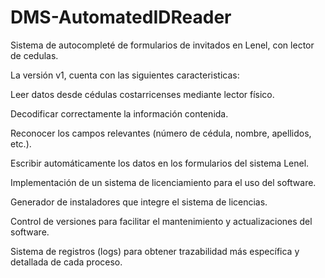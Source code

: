 # DMS-AutomatedIDReader
Sistema de autocompleté de formularios de invitados en Lenel, con lector de cedulas.

La versión v1, cuenta con las siguientes caracteristicas:

Leer datos desde cédulas costarricenses mediante lector físico.

Decodificar correctamente la información contenida.

Reconocer los campos relevantes (número de cédula, nombre, apellidos, etc.).

Escribir automáticamente los datos en los formularios del sistema Lenel.

Implementación de un sistema de licenciamiento para el uso del software.

Generador de instaladores que integre el sistema de licencias.

Control de versiones para facilitar el mantenimiento y actualizaciones del software.

Sistema de registros (logs) para obtener trazabilidad más específica y detallada de cada proceso.

